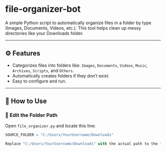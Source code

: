 # file-organizer-bot

A simple Python script to automatically organize files in a folder by type (Images, Documents, Videos, etc.). This tool helps clean up messy directories like your Downloads folder.

---

## ⚙️ Features

- Categorizes files into folders like: `Images`, `Documents`, `Videos`, `Music`, `Archives`, `Scripts`, and `Others`.
- Automatically creates folders if they don’t exist.
- Easy to configure and run.

---

## 🚀 How to Use

### 🔧 Edit the Folder Path

Open `file_organizer.py` and locate this line:

```python
SOURCE_FOLDER = "C:/Users/YourUsername/Downloads"

Replace "C:/Users/YourUsername/Downloads" with the actual path to the folder you want to organize.
